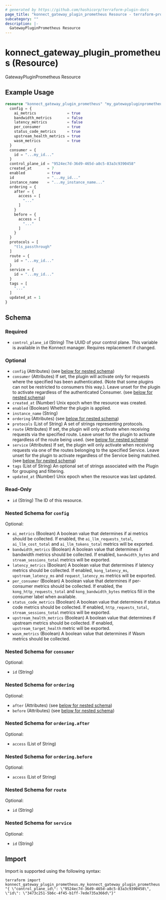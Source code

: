 ```yaml
---
# generated by https://github.com/hashicorp/terraform-plugin-docs
page_title: "konnect_gateway_plugin_prometheus Resource - terraform-provider-konnect"
subcategory: ""
description: |-
  GatewayPluginPrometheus Resource
---
```


# konnect_gateway_plugin_prometheus (Resource)

GatewayPluginPrometheus Resource

## Example Usage

```terraform
resource "konnect_gateway_plugin_prometheus" "my_gatewaypluginprometheus" {
  config = {
    ai_metrics              = true
    bandwidth_metrics       = false
    latency_metrics         = false
    per_consumer            = true
    status_code_metrics     = true
    upstream_health_metrics = true
    wasm_metrics            = true
  }
  consumer = {
    id = "...my_id..."
  }
  control_plane_id = "9524ec7d-36d9-465d-a8c5-83a3c9390458"
  created_at       = 7
  enabled          = true
  id               = "...my_id..."
  instance_name    = "...my_instance_name..."
  ordering = {
    after = {
      access = [
        "..."
      ]
    }
    before = {
      access = [
        "..."
      ]
    }
  }
  protocols = [
    "tls_passthrough"
  ]
  route = {
    id = "...my_id..."
  }
  service = {
    id = "...my_id..."
  }
  tags = [
    "..."
  ]
  updated_at = 1
}
```

<!-- schema generated by tfplugindocs -->
## Schema

### Required

- `control_plane_id` (String) The UUID of your control plane. This variable is available in the Konnect manager. Requires replacement if changed.

### Optional

- `config` (Attributes) (see [below for nested schema](#nestedatt--config))
- `consumer` (Attributes) If set, the plugin will activate only for requests where the specified has been authenticated. (Note that some plugins can not be restricted to consumers this way.). Leave unset for the plugin to activate regardless of the authenticated Consumer. (see [below for nested schema](#nestedatt--consumer))
- `created_at` (Number) Unix epoch when the resource was created.
- `enabled` (Boolean) Whether the plugin is applied.
- `instance_name` (String)
- `ordering` (Attributes) (see [below for nested schema](#nestedatt--ordering))
- `protocols` (List of String) A set of strings representing protocols.
- `route` (Attributes) If set, the plugin will only activate when receiving requests via the specified route. Leave unset for the plugin to activate regardless of the route being used. (see [below for nested schema](#nestedatt--route))
- `service` (Attributes) If set, the plugin will only activate when receiving requests via one of the routes belonging to the specified Service. Leave unset for the plugin to activate regardless of the Service being matched. (see [below for nested schema](#nestedatt--service))
- `tags` (List of String) An optional set of strings associated with the Plugin for grouping and filtering.
- `updated_at` (Number) Unix epoch when the resource was last updated.

### Read-Only

- `id` (String) The ID of this resource.

<a id="nestedatt--config"></a>
### Nested Schema for `config`

Optional:

- `ai_metrics` (Boolean) A boolean value that determines if ai metrics should be collected. If enabled, the `ai_llm_requests_total`, `ai_llm_cost_total` and `ai_llm_tokens_total` metrics will be exported.
- `bandwidth_metrics` (Boolean) A boolean value that determines if bandwidth metrics should be collected. If enabled, `bandwidth_bytes` and `stream_sessions_total` metrics will be exported.
- `latency_metrics` (Boolean) A boolean value that determines if latency metrics should be collected. If enabled, `kong_latency_ms`, `upstream_latency_ms` and `request_latency_ms` metrics will be exported.
- `per_consumer` (Boolean) A boolean value that determines if per-consumer metrics should be collected. If enabled, the `kong_http_requests_total` and `kong_bandwidth_bytes` metrics fill in the consumer label when available.
- `status_code_metrics` (Boolean) A boolean value that determines if status code metrics should be collected. If enabled, `http_requests_total`, `stream_sessions_total` metrics will be exported.
- `upstream_health_metrics` (Boolean) A boolean value that determines if upstream metrics should be collected. If enabled, `upstream_target_health` metric will be exported.
- `wasm_metrics` (Boolean) A boolean value that determines if Wasm metrics should be collected.


<a id="nestedatt--consumer"></a>
### Nested Schema for `consumer`

Optional:

- `id` (String)


<a id="nestedatt--ordering"></a>
### Nested Schema for `ordering`

Optional:

- `after` (Attributes) (see [below for nested schema](#nestedatt--ordering--after))
- `before` (Attributes) (see [below for nested schema](#nestedatt--ordering--before))

<a id="nestedatt--ordering--after"></a>
### Nested Schema for `ordering.after`

Optional:

- `access` (List of String)


<a id="nestedatt--ordering--before"></a>
### Nested Schema for `ordering.before`

Optional:

- `access` (List of String)



<a id="nestedatt--route"></a>
### Nested Schema for `route`

Optional:

- `id` (String)


<a id="nestedatt--service"></a>
### Nested Schema for `service`

Optional:

- `id` (String)

## Import

Import is supported using the following syntax:

```shell
terraform import konnect_gateway_plugin_prometheus.my_konnect_gateway_plugin_prometheus "{ \"control_plane_id\": \"9524ec7d-36d9-465d-a8c5-83a3c9390458\",  \"id\": \"3473c251-5b6c-4f45-b1ff-7ede735a366d\"}"
```
